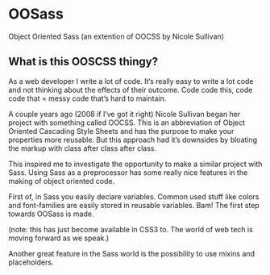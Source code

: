 OOSass
======

Object Oriented Sass (an extention of OOCSS by Nicole Sullivan)

<h2>What is this OOSCSS thingy?</h2>

<p>As a web developer I write a lot of code. It’s really easy to write a lot code and not thinking about the effects of their outcome. Code code this, code code that = messy code that’s hard to maintain. </p>

<p>A couple years ago (2008 if I’ve got it right) Nicole Sullivan began her project with something called OOCSS. This is an abbreviation of Object Oriented Cascading Style Sheets and has the purpose to make your properties more reusable. But this approach had it’s downsides by bloating the markup with class after class after class. </p>

<p>This inspired me to investigate the opportunity to make a similar project with Sass. Using Sass as a preprocessor has some really nice features in the making of object oriented code. </p>

<p>First of, in Sass you easily declare variables. Common used stuff like colors and font-families are easily stored in reusable variables. Bam! The first step towards OOSass is made. </p>

<p>(note: this has just become available in CSS3 to. The world of web tech is moving forward as we speak.) </p>

<p>Another great feature in the Sass world is the possibility to use mixins and placeholders. </p>
